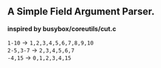 ## A Simple Field Argument Parser.


**inspired by busybox/coreutils/cut.c**

`1-10` -> `1,2,3,4,5,6,7,8,9,10`  
`2-5,3-7` -> `2,3,4,5,6,7`  
`-4,15` -> `0,1,2,3,4,15`